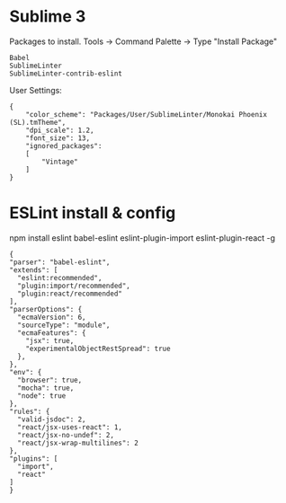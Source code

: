 # Sublime 3 

Packages to install. Tools -> Command Palette -> Type "Install Package"

    Babel
    SublimeLinter
    SublimeLinter-contrib-eslint

User Settings:

    {
        "color_scheme": "Packages/User/SublimeLinter/Monokai Phoenix (SL).tmTheme",
        "dpi_scale": 1.2,
        "font_size": 13,
        "ignored_packages":
        [
            "Vintage"
        ]
    }


# ESLint install & config

npm install eslint babel-eslint eslint-plugin-import eslint-plugin-react -g


    {
    "parser": "babel-eslint",
    "extends": [
      "eslint:recommended",
      "plugin:import/recommended",
      "plugin:react/recommended"
    ],
    "parserOptions": {
      "ecmaVersion": 6,
      "sourceType": "module",
      "ecmaFeatures": {
        "jsx": true,
        "experimentalObjectRestSpread": true
      },
    },
    "env": {
      "browser": true,
      "mocha": true,
      "node": true
    },
    "rules": {
      "valid-jsdoc": 2,
      "react/jsx-uses-react": 1,
      "react/jsx-no-undef": 2,
      "react/jsx-wrap-multilines": 2
    },
    "plugins": [
      "import",
      "react"
    ]
    }
